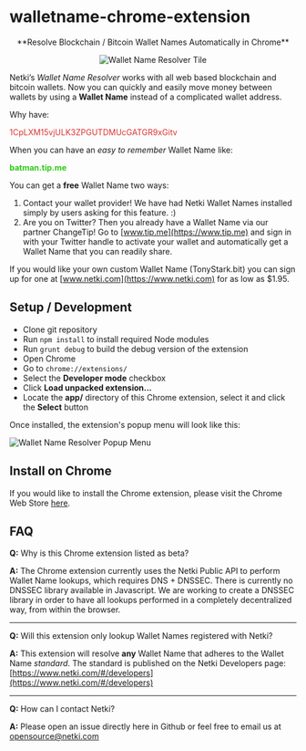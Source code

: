 walletname-chrome-extension
=================================================
<center>
**Resolve Blockchain / Bitcoin Wallet Names Automatically in Chrome**

![Wallet Name Resolver Tile](http://i.imgur.com/WZgER2U.png)
</center>

Netki’s *Wallet Name Resolver* works with all web based blockchain and bitcoin wallets.  Now you can quickly and easily move money between wallets by using a **Wallet Name** instead of a complicated wallet address.

Why have:

<font color="#dc3333">1CpLXM15vjULK3ZPGUTDMUcGATGR9xGitv</font>

When you can have an *easy to remember* Wallet Name like:

<font color="#2dca13">**batman.tip.me**</font>

You can get a **free** Wallet Name two ways:

1. Contact your wallet provider! We have had Netki Wallet Names installed simply by users asking for this feature. :)
2. Are you on Twitter? Then you already have a Wallet Name via our partner ChangeTip! Go to [www.tip.me](https://www.tip.me) and sign in with your Twitter handle to activate your wallet and automatically get a Wallet Name that you can readily share.

If you would like your own custom Wallet Name (TonyStark.bit) you can sign up for one at [www.netki.com](https://www.netki.com) for as low as $1.95.

Setup / Development
--------------------
* Clone git repository
* Run ```npm install``` to install required Node modules
* Run ```grunt debug``` to build the debug version of the extension
* Open Chrome
* Go to ```chrome://extensions/```
* Select the **Developer mode** checkbox
* Click **Load unpacked extension...**
* Locate the **app/** directory of this Chrome extension, select it and click the **Select** button

Once installed, the extension's popup menu will look like this:

![Wallet Name Resolver Popup Menu](http://i.imgur.com/8KwhpWW.png)

Install on Chrome
-------------------
If you would like to install the Chrome extension, please visit the Chrome Web Store [here](https://chrome.google.com/webstore/detail/netki-wallet-name-resolve/kjiedjbpjmhpjghalpicoodcpihblgdl).


FAQ
------------
**Q:** Why is this Chrome extension listed as beta?

**A:** The Chrome extension currently uses the Netki Public API to perform Wallet Name lookups, which requires DNS + DNSSEC. There is currently no DNSSEC library available in Javascript. We are working to create a DNSSEC library in order to have all lookups performed in a completely decentralized way, from within the browser.

-----

**Q:** Will this extension only lookup Wallet Names registered with Netki?

**A:** This extension will resolve **any** Wallet Name that adheres to the Wallet Name *standard*. The standard is published on the Netki Developers page: [https://www.netki.com/#/developers](https://www.netki.com/#/developers)

-----

**Q:** How can I contact Netki?

**A:** Please open an issue directly here in Github or feel free to email us at opensource@netki.com